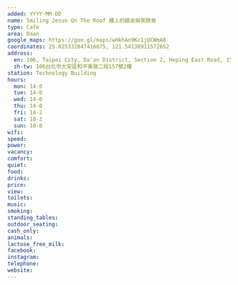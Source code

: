 ```yaml
---
added: YYYY-MM-DD
name: Smiling Jesus On The Roof 樓上的嬉皮與笑臉男
type: Cafe
area: Daan
google_maps: https://goo.gl/maps/wHkhAn9Kc1jQCWmA8
coordinates: 25.025332047416075, 121.54138911572652
address:
  en: 106, Taipei City, Da’an District, Section 2, Heping East Road, 157號2樓
  zh-tw: 106台北市大安區和平東路二段157號2樓
station: Technology Building
hours:
  mon: 14-0
  tue: 14-0
  wed: 14-0
  thu: 14-0
  fri: 14-2
  sat: 10-2
  sun: 10-0
wifi: 
speed: 
power: 
vacancy: 
comfort: 
quiet: 
food: 
drinks: 
price: 
view: 
toilets: 
music: 
smoking: 
standing_tables: 
outdoor_seating: 
cash_only: 
animals: 
lactose_free_milk: 
facebook: 
instagram: 
telephone: 
website: 
---
```


